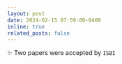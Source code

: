 ```yaml
---
layout: post
date: 2024-02-15 07:59:00-0400 
inline: true
related_posts: false
---
```


 :sparkles: Two papers were accepted by `ISBI`       
